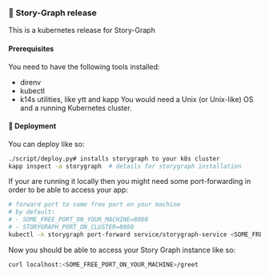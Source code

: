 ### :gift: Story-Graph release

This is a kubernetes release for Story-Graph

#### Prerequisites

You need to have the following tools installed:
- direnv
- kubectl
- k14s utilities, like ytt and kapp
You would need a Unix (or Unix-like) OS and a running Kubernetes cluster.

#### :rocket: Deployment

You can deploy like so:
```bash
./script/deploy.py# installs storygraph to your k8s cluster
kapp inspect -a storygraph  # details for storygraph installation
```

If your are running it locally then you might need some port-forwarding in order to be able to access your app:
```bash
# forward port to some free port on your machine
# by default:
# - SOME_FREE_PORT_ON_YOUR_MACHINE=8080
# - STORYGRAPH_PORT_ON_CLUSTER=8080
kubectl -n storygraph port-forward service/storygraph-service <SOME_FREE_PORT_ON_YOUR_MACHINE>:<STORYGRAPH_PORT_ON_CLUSTER>&
```

Now you should be able to access your Story Graph instance like so:
```bash
curl localhost:<SOME_FREE_PORT_ON_YOUR_MACHINE>/greet 
```